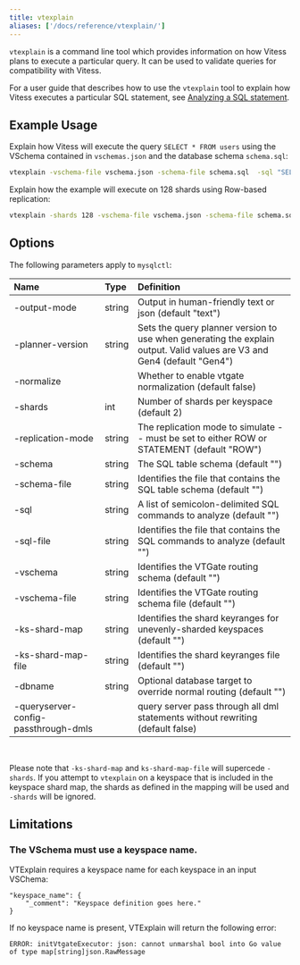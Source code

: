 ```yaml
---
title: vtexplain
aliases: ['/docs/reference/vtexplain/']
---
```


`vtexplain` is a command line tool which provides information on how Vitess plans to execute a particular query. It can be used to validate queries for compatibility with Vitess.

For a user guide that describes how to use the `vtexplain` tool to explain how Vitess executes a particular SQL statement, see [Analyzing a SQL statement](../../../user-guides/sql/vtexplain/).

## Example Usage

Explain how Vitess will execute the query `SELECT * FROM users` using the VSchema contained in `vschemas.json` and the database schema `schema.sql`:

```bash
vtexplain -vschema-file vschema.json -schema-file schema.sql  -sql "SELECT * FROM users"
```

Explain how the example will execute on 128 shards using Row-based replication:

```bash
vtexplain -shards 128 -vschema-file vschema.json -schema-file schema.sql -replication-mode "ROW" -output-mode text -sql "INSERT INTO users (user_id, name) VALUES(1, 'john')"
```


## Options

The following parameters apply to `mysqlctl`:

| Name                                 | Type | Definition |
|:-------------------------------------| :--------- | :---------------------------------------------------- |
| -output-mode                         | string | Output in human-friendly text or json (default "text") |
| -planner-version                     | string | Sets the query planner version to use when generating the explain output. Valid values are V3 and Gen4 (default "Gen4") |
| -normalize                           |  | Whether to enable vtgate normalization (default false) |
| -shards                              | int | Number of shards per keyspace (default 2) |
| -replication-mode                    | string | The replication mode to simulate -- must be set to either ROW or STATEMENT (default "ROW") |
| -schema                              | string | The SQL table schema (default "") |
| -schema-file                         | string | Identifies the file that contains the SQL table schema (default "") |
| -sql                                 | string | A list of semicolon-delimited SQL commands to analyze (default "") |
| -sql-file                            | string | Identifies the file that contains the SQL commands to analyze (default "") |
| -vschema                             | string | Identifies the VTGate routing schema (default "") |
| -vschema-file                        | string | Identifies the VTGate routing schema file (default "") |
| -ks-shard-map                        | string | Identifies the shard keyranges for unevenly-sharded keyspaces (default "") |
| -ks-shard-map-file                   | string | Identifies the shard keyranges file (default "") |
| -dbname                              | string | Optional database target to override normal routing (default "") |
| -queryserver-config-passthrough-dmls |  | query server pass through all dml statements without rewriting (default false) |

<br>

Please note that `-ks-shard-map` and `ks-shard-map-file` will supercede `-shards`.
If you attempt to `vtexplain` on a keyspace that is included in the keyspace shard map, the shards as defined in the mapping will be used and `-shards` will be ignored.

## Limitations

### The VSchema must use a keyspace name.

VTExplain requires a keyspace name for each keyspace in an input VSChema:

```
"keyspace_name": {
    "_comment": "Keyspace definition goes here."
}
```

If no keyspace name is present, VTExplain will return the following error:

```
ERROR: initVtgateExecutor: json: cannot unmarshal bool into Go value of type map[string]json.RawMessage
```  
